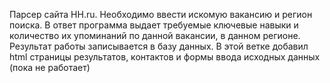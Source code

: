 Парсер сайта HH.ru. Необходимо ввести искомую вакансию и регион поиска. В ответ программа выдает требуемые ключевые навыки и количество их упоминаний по данной вакансии, в данном регионе. Результат работы записывается в базу данных. В этой ветке добавил html страницы результатов, контактов и формы ввода исходных данных (пока не работает)
